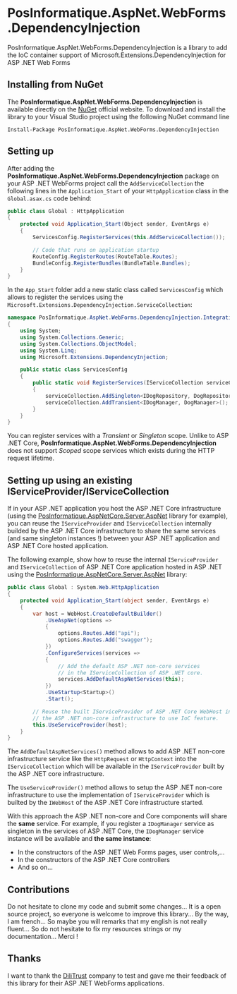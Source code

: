 # PosInformatique.AspNet.WebForms.DependencyInjection
PosInformatique.AspNet.WebForms.DependencyInjection is a library to add the IoC container support of Microsoft.Extensions.DependencyInjection for ASP .NET Web Forms

## Installing from NuGet
The **PosInformatique.AspNet.WebForms.DependencyInjection** is available directly on the
[NuGet](https://www.nuget.org/packages/PosInformatique.AspNet.WebForms.DependencyInjection/) official website.
To download and install the library to your Visual Studio project using the following NuGet command line 
```
Install-Package PosInformatique.AspNet.WebForms.DependencyInjection
```

## Setting up
After adding the **PosInformatique.AspNet.WebForms.DependencyInjection** package on your ASP .NET
WebForms project call the `AddServiceCollection` the following lines in the ``Application_Start`` of your `HttpApplication` class in the
`Global.asax.cs` code behind:
```csharp
public class Global : HttpApplication
{
    protected void Application_Start(Object sender, EventArgs e)
    {
        ServicesConfig.RegisterServices(this.AddServiceCollection());

        // Code that runs on application startup
        RouteConfig.RegisterRoutes(RouteTable.Routes);
        BundleConfig.RegisterBundles(BundleTable.Bundles);
    }
}
```

In the `App_Start` folder add a new static class called `ServicesConfig` which allows to register
the services using the `Microsoft.Extensions.DependencyInjection.ServiceCollection`:
```csharp
namespace PosInformatique.AspNet.WebForms.DependencyInjection.IntegrationTests
{
    using System;
    using System.Collections.Generic;
    using System.Collections.ObjectModel;
    using System.Linq;
    using Microsoft.Extensions.DependencyInjection;

    public static class ServicesConfig
    {
        public static void RegisterServices(IServiceCollection serviceCollection)
        {
            serviceCollection.AddSingleton<IDogRepository, DogRepository>();
            serviceCollection.AddTransient<IDogManager, DogManager>();
        }
    }
}
```
You can register services with a *Transient* or *Singleton* scope. Unlike to ASP .NET Core,
**PosInformatique.AspNet.WebForms.DependencyInjection** does not support *Scoped* scope services
which exists during the HTTP request lifetime.

## Setting up using an existing IServiceProvider/IServiceCollection
If in your ASP .NET application you host the ASP .NET Core infrastructure (using the
[PosInformatique.AspNetCore.Server.AspNet](https://github.com/PosInformatique/PosInformatique.AspNetCore.Server.AspNet)
library for example), you can reuse the ``IServiceProvider`` and ``IServiceCollection``
internally builded by the ASP .NET Core infrastructure to share the same services
(and same singleton instances !) between your ASP .NET application and ASP .NET Core hosted application.

The following example, show how to reuse the internal ``IServiceProvider`` and ``IServiceCollection``
of ASP .NET Core application hosted in ASP .NET using the
[PosInformatique.AspNetCore.Server.AspNet](https://github.com/PosInformatique/PosInformatique.AspNetCore.Server.AspNet)
library:

```csharp
public class Global : System.Web.HttpApplication
{
    protected void Application_Start(object sender, EventArgs e)
    {
        var host = WebHost.CreateDefaultBuilder()
            .UseAspNet(options =>
            {
                options.Routes.Add("api");
                options.Routes.Add("swagger");
            })
            .ConfigureServices(services =>
            {
                // Add the default ASP .NET non-core services
                // in the IServiceCollection of ASP .NET core.
                services.AddDefaultAspNetServices(this);
            })
            .UseStartup<Startup>()
            .Start();

        // Reuse the built IServiceProvider of ASP .NET Core WebHost inside
        // the ASP .NET non-core infrastructure to use IoC feature.
        this.UseServiceProvider(host);
    }
}
```

The ``AddDefaultAspNetServices()`` method allows to add ASP .NET non-core infrastructure
service like the ``HttpRequest`` or ``HttpContext`` into the ``IServiceCollection`` which
will be available in the ``IServiceProvider`` built by the ASP .NET core infrastructure.

The ``UseServiceProvider()`` method allows to setup the ASP .NET non-core infrastructure
to use the implementation of ``IServiceProvider`` which is builted by the ``IWebHost``
of the ASP .NET Core infrastructure started.

With this approach the ASP .NET non-core and Core components will share the **same** service.
For example, if you register a ``IDogManager`` service as singleton in the services of ASP .NET Core,
the ``IDogManager`` service instance will be available and **the same instance**:
- In the constructors of the ASP .NET Web Forms pages, user controls,...
- In the constructors of the ASP .NET Core controllers
- And so on...

## Contributions
Do not hesitate to clone my code and submit some changes...
It is a open source project, so everyone is welcome to improve this library...
By the way, I am french... So maybe you will remarks that my english is not really fluent...
So do not hesitate to fix my resources strings or my documentation... Merci !

## Thanks
I want to thank the [DiliTrust](https://www.dilitrust.com/) company to test and gave me their
feedback of this library for their ASP .NET WebForms applications.